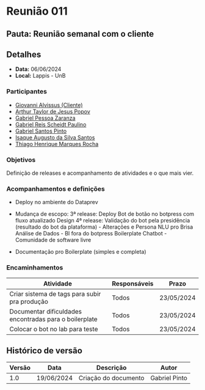 # Reunião 011

## Pauta: Reunião semanal com o cliente

## Detalhes

- **Data:** 06/06/2024
- **Local:** Lappis - UnB

### Participantes

- [Giovanni Alvissus (Cliente)](https://github.com/giovanni1106)
- [Arthur Taylor de Jesus Popov](https://github.com/Eruel6)
- [Gabriel Pessoa Zaranza](https://github.com/GZaranza)
- [Gabriel Reis Scheidt Paulino](https://github.com/Gxaite)
- [Gabriel Santos Pinto](https://github.com/GabrielSPinto)
- [Isaque Augusto da Silva Santos](https://github.com/seraphritt)
- [Thiago Henrique Marques Rocha](https://github.com/MarquesAerospace)

### Objetivos

Definição de releases e acompanhamento de atividades e o que mais vier.

### Acompanhamentos e definições

- Deploy no ambiente do Dataprev

- Mudança de escopo:
3ª release:
Deploy
Bot de botão no botpress com fluxo atualizado
Design
4ª release:
Validação do bot pela presidência (resultado do bot da plataforma) - Alterações e Persona
NLU pro Brisa
Análise de Dados - BI fora do botpress
Boilerplate Chatbot - Comunidade de software livre

- Documentação pro Boilerplate (simples e completa)

### Encaminhamentos

| Atividade                                   | Responsáveis                  | Prazo      |
|---------------------------------------------|-------------------------------|------------|
|Criar sistema de tags para subir pra produção|Todos| 23/05/2024 |
| Documentar dificuldades encontradas para o boilerplate |Todos| 23/05/2024 |
|Colocar o bot no lab para teste|Todos| 23/05/2024 |

## Histórico de versão

| Versão | Data       | Descrição             | Autor             |
|--------|------------|-----------------------|-------------------|
| 1.0    | 19/06/2024 | Criação do documento  | Gabriel Pinto    |
